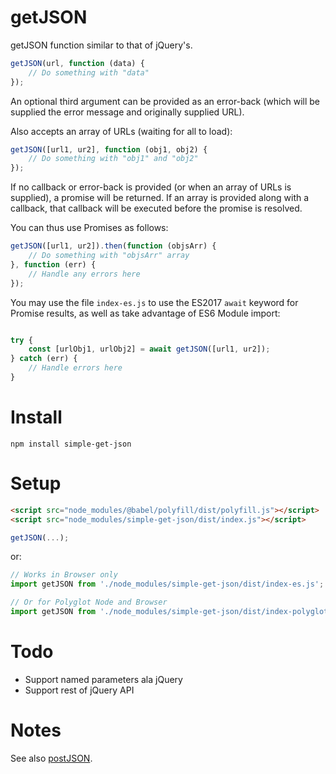 # getJSON

getJSON function similar to that of jQuery's.

```js
getJSON(url, function (data) {
    // Do something with "data"
});
```

An optional third argument can be provided as an error-back (which will
be supplied the error message and originally supplied URL).

Also accepts an array of URLs (waiting for all to load):

```js
getJSON([url1, ur2], function (obj1, obj2) {
    // Do something with "obj1" and "obj2"
});
```

If no callback or error-back is provided (or when an array of URLs is
supplied), a promise will be returned. If an array is provided along with
a callback, that callback will be executed before the promise is resolved.

You can thus use Promises as follows:

```js
getJSON([url1, ur2]).then(function (objsArr) {
    // Do something with "objsArr" array
}, function (err) {
    // Handle any errors here
});
```

You may use the file `index-es.js` to use the ES2017 `await` keyword for Promise results,
as well as take advantage of ES6 Module import:

```js

try {
    const [urlObj1, urlObj2] = await getJSON([url1, ur2]);
} catch (err) {
    // Handle errors here
}

```

# Install

```
npm install simple-get-json
```

# Setup

```html
<script src="node_modules/@babel/polyfill/dist/polyfill.js"></script>
<script src="node_modules/simple-get-json/dist/index.js"></script>
```

```js
getJSON(...);
```

or:

```js
// Works in Browser only
import getJSON from './node_modules/simple-get-json/dist/index-es.js';

// Or for Polyglot Node and Browser
import getJSON from './node_modules/simple-get-json/dist/index-polyglot-es.js';
```

# Todo
- Support named parameters ala jQuery
- Support rest of jQuery API

# Notes

See also [postJSON](https://github.com/brettz9/postJSON).
